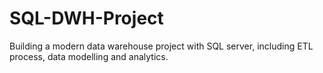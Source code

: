 # SQL-DWH-Project
Building a modern data warehouse project with SQL server, including ETL process, data modelling and analytics.
